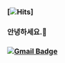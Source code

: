 
### [![Hits](https://hits.seeyoufarm.com/api/count/incr/badge.svg?url=https%3A%2F%2Fgithub.com%2FYeopDev&count_bg=%2379C83D&title_bg=%23B22F8E&icon=&icon_color=%23E7E7E7&title=hits&edge_flat=false)]

### 안녕하세요.👋
### [![Gmail Badge](https://img.shields.io/badge/Gmail-d14836?style=flat-square&logo=Gmail&logoColor=white&link=mailto:yeop1.dev@gmail.com)](mailto:yeop1.dev@gmail.com)

<!--
**YeopDev/YeopDev** is a ✨ _special_ ✨ repository because its `README.md` (this file) appears on your GitHub profile.
### [![Anurag's github stats](https://github-readme-stats.vercel.app/api?username=YeopDev)](https://github.com/anuraghazra/github-readme-stats)
Here are some ideas to get you started:

- 🔭 I’m currently working on ...
- 🌱 I’m currently learning ...
- 👯 I’m looking to collaborate on ...
- 🤔 I’m looking for help with ...
- 💬 Ask me about ...
- 📫 How to reach me: ...
- 😄 Pronouns: ...
- ⚡ Fun fact: ...
-->
